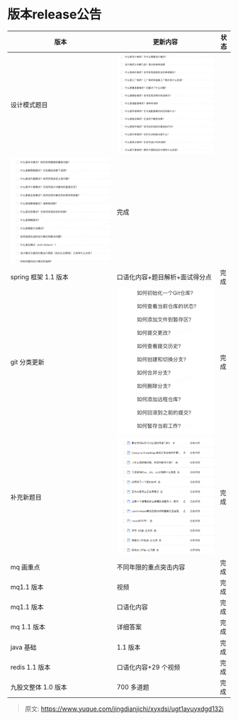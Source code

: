 # 版本release公告

| 版本 | 更新内容 | 状态 |
| --- | --- | --- |
| 设计模式题目 | ![1728375507061-0446cfcd-108f-4b2e-a19a-9965712bd327.png](./img/w8Q0y4grHno7ESSW/1728375507061-0446cfcd-108f-4b2e-a19a-9965712bd327-956923.png)
![1728375525399-9bb22413-e7cf-49f0-9a40-59e16eeff824.png](./img/w8Q0y4grHno7ESSW/1728375525399-9bb22413-e7cf-49f0-9a40-59e16eeff824-579254.png) | 完成 |
| spring 框架 1.1 版本 | 口语化内容+题目解析+面试得分点 | 完成 |
| git 分类更新 | ![1724667528529-d284cd2d-a6f4-44d5-91a3-f6bc6d09fa32.png](./img/w8Q0y4grHno7ESSW/1724667528529-d284cd2d-a6f4-44d5-91a3-f6bc6d09fa32-648967.png) | 完成 |
| 补充新题目 | ![1724667496740-2c312776-65ec-4a72-9327-a8940312aeba.png](./img/w8Q0y4grHno7ESSW/1724667496740-2c312776-65ec-4a72-9327-a8940312aeba-720839.png) | 完成 |
| mq 画重点 | 不同年限的重点突击内容 | 完成 |
| mq1.1 版本 | 视频 | 完成 |
| mq1.1 版本 | 口语化内容 | 完成 |
| mq 1.1 版本 | 详细答案 | 完成 |
| java 基础 | 1.1 版本 | 完成 |
| redis 1.1 版本 | 口语化内容+29 个视频 | 完成 |
| 九股文整体 1.0 版本 | 700 多道题 | 完成 |




> 原文: <https://www.yuque.com/jingdianjichi/xyxdsi/ugt1ayuyxdgd132i>